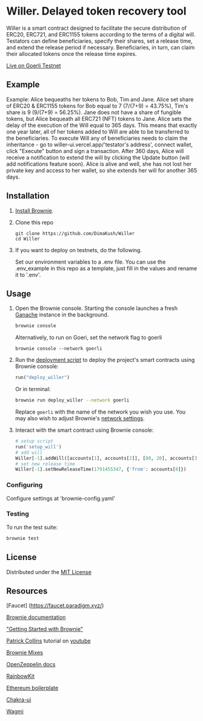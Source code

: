 # Willer. Delayed token recovery tool

Willer is a smart contract designed to facilitate the secure distribution of ERC20, ERC721, and ERC1155 tokens according to the terms of a digital will. Testators can define beneficiaries, specify their shares, set a release time, and extend the release period if necessary. Beneficiaries, in turn, can claim their allocated tokens once the release time expires.

[Live on Goerli Testnet](https://willer-eth.vercel.app)

## Example

Example: Alice bequeaths her tokens to Bob, Tim and Jane. Alice set share of ERC20 & ERC1155 tokens for Bob equal to 7 (7/(7+9) = 43.75%), Tim's share is 9 (9/(7+9) = 56.25%). Jane does not have a share of fungible tokens, but Alice bequeath all ERC721 (NFT) tokens to Jane. Alice sets the delay of the execution of the Will equal to 365 days. This means that exactly one year later, all of her tokens added to Will are able to be transferred to the beneficiaries. To execute Will any of beneficiaries needs to claim the inheritance - go to willer-ui.vercel.app/'testator's address', connect wallet, click "Execute" button and sign a transaction. After 360 days, Alice will receive a notification to extend the will by clicking the Update button (will add notifications feature soon). Alice is alive and well, she has not lost her private key and access to her wallet, so she extends her will for another 365 days.

## Installation

1. [Install Brownie](https://eth-brownie.readthedocs.io/en/stable/install.html).

2. Clone this repo 
   ```
   git clone https://github.com/DimaKush/Willer
   cd Willer
   ```
3. If you want to deploy on testnets, do the following.

   Set our environment variables to a .env file. You can use the .env_example in this repo
   as a template, just fill in the values and rename it to '.env'.

## Usage

1. Open the Brownie console. Starting the console launches a fresh [Ganache](https://www.trufflesuite.com/ganache) instance in the background.

   ```bash
   brownie console
   ```

   Alternatively, to run on Goeri, set the network flag to goerli

   ```
   brownie console --network goerli
   ```

2. Run the [deployment script](scripts/deploy_willer.py) to deploy the project's smart contracts using Brownie console:

   ```python
   run("deploy_willer")
   ```
   Or in terminal:

   ```bash
   brownie run deploy_willer --network goerli
   ```

   Replace `goerli` with the name of the network you wish you use. You may also wish to adjust Brownie's [network settings](https://eth-brownie.readthedocs.io/en/stable/network-management.html).

3. Interact with the smart contract using Brownie console:

   ```python
   # setup script
   run('setup_will')
   # add will
   Willer[-1].addWill([accounts[1], accounts[2]], [80, 20], accounts[3], 1691455347, {'from': accounts[0]})
   # set new release time
   Willer[-1].setNewReleaseTime(1791455347, {'from': accounts[0]})   
   ```
   
### Configuring

Configure settings at 'brownie-config.yaml'

### Testing

To run the test suite:

```bash
brownie test
```
## License

Distributed under the [MIT License](https://github.com/DimaKush/Willer/blob/master/LICENSE)

## Resources
[Faucet] (https://faucet.paradigm.xyz/)

[Brownie documentation](https://eth-brownie.readthedocs.io/en/stable/)

["Getting Started with Brownie"](https://medium.com/@iamdefinitelyahuman/getting-started-with-brownie-part-1-9b2181f4cb99)

[Patrick Collins](https://twitter.com/PatrickAlphaC) tutorial on [youtube](https://www.youtube.com/watch?v=M576WGiDBdQ&t=43350s)

[Brownie Mixes](https://github.com/brownie-mix)

[OpenZeppelin docs](https://docs.openzeppelin.com/)

[RainbowKit](https://www.rainbowkit.com/)

[Ethereum boilerplate](https://github.com/ethereum-boilerplate/ethereum-boilerplate) 

[Chakra-ui](https://chakra-ui.com)

[Wagmi](https://wagmi.sh/)
